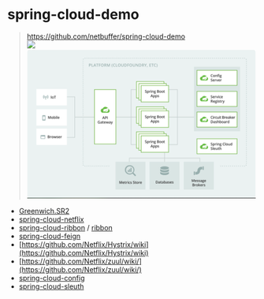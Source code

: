 # spring-cloud-demo
> https://github.com/netbuffer/spring-cloud-demo  
![](https://img.shields.io/badge/springboot-2.1.7.RELEASE-blue.svg?color=blue&message=)
![spring-cloud](help/spring-cloud.png)
* [Greenwich.SR2](https://cloud.spring.io/spring-cloud-static/Greenwich.SR2/single/spring-cloud.html)
* [spring-cloud-netflix](https://cloud.spring.io/spring-cloud-netflix/reference/html/)
* [spring-cloud-ribbon](https://cloud.spring.io/spring-cloud-netflix/reference/html/#spring-cloud-ribbon) / [ribbon](https://github.com/Netflix/ribbon/wiki/Getting-Started)
* [spring-cloud-feign](https://cloud.spring.io/spring-cloud-openfeign/reference/html/#spring-cloud-feign)
* [https://github.com/Netflix/Hystrix/wiki](https://github.com/Netflix/Hystrix/wiki)
* [https://github.com/Netflix/zuul/wiki/](https://github.com/Netflix/zuul/wiki/)
* [spring-cloud-config](https://cloud.spring.io/spring-cloud-static/spring-cloud-config/2.1.3.RELEASE/single/spring-cloud-config.html)
* [spring-cloud-sleuth](https://cloud.spring.io/spring-cloud-static/spring-cloud-sleuth/2.1.2.RELEASE/single/spring-cloud-sleuth.html)